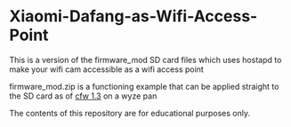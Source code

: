 # Xiaomi-Dafang-as-Wifi-Access-Point
This is a version of the firmware_mod SD card files which uses hostapd to make your wifi cam accessible as a wifi access point

firmware_mod.zip is a functioning example that can be applied straight to the SD card as of [cfw 1.3](https://github.com/EliasKotlyar/Xiaomi-Dafang-Hacks/blob/master/hacks/cfw/dafang/cfw-1.3.bin) on a wyze pan

The contents of this repository are for educational purposes only.
